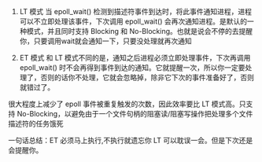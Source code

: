 1. LT 模式
当 epoll_wait() 检测到描述符事件到达时，将此事件通知进程，进程可以不立即处理该事件，下次调用 epoll_wait() 会再次通知进程。是默认的一种模式，并且同时支持 Blocking 和 No-Blocking。也就是说会不停的去提醒你，只要调用wait就会通知一下，只要没处理就再次通知

2. ET 模式
和 LT 模式不同的是，通知之后进程必须立即处理事件，下次再调用 epoll_wait() 时不会再得到事件到达的通知。它就提醒一次，所以你一定要处理了，否则的话你不处理，它就会忽略掉，除非它下次的事件准备好了，否则就错过了。

很大程度上减少了 epoll 事件被重复触发的次数，因此效率要比 LT 模式高。只支持 No-Blocking，以避免由于一个文件句柄的阻塞读/阻塞写操作把处理多个文件描述符的任务饿死

一句话总结：ET 必须马上执行,不执行就遗忘你 LT 可以耽误一会。但是下次还是会提醒你。
